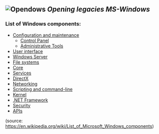 ![Opendows](http://www.forart.it/progetti/Opendows/logo.png)
*Opening legacies MS-Windows*
---
### List of Windows components:
- [Configuration and maintenance](conf_&_mant.md)
  - [Control Panel](conf_&_mant.md#control-panel)
  - [Administrative Tools](conf_&_mant.md#administrative-tools)
- [User interface]()
- [Windows Server]()
- [File systems]()
- [Core]()
- [Services]()
- [DirectX]()
- [Networking]()
- [Scripting and command-line]()
- [Kernel]()
- [.NET Framework]()
- [Security]()
- [APIs]()

(source: https://en.wikipedia.org/wiki/List_of_Microsoft_Windows_components)
